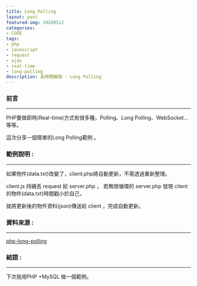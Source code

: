 ```yaml
---
title: Long Polling
layout: post
featured-img: 20200512
categories:
- CODE
tags:
- php
- javascript
- request
- ajax
- real-time
- long-polling
description: 長時間輪詢 - Long Polling
---
```


### 前言
---

PHP要做即時(Real-time)方式有很多種，Polling、Long Polling、WebSocket...等等。

這次分享一個簡單的Long Polling範例 。

### 範例說明 : 

---

如果物件(data.txt)改變了，client.php將自動更新，不需透過重新整理。

client.js 持續丟 request 給 server.php ， 若無限循環的 server.php 發現 client 的物件(data.txt)時間戳小於自己，

就將更新後的物件資料(json)傳送給 client ，完成自動更新。

### 資料來源 :
---

[php-long-polling](https://github.com/panique/php-long-polling)
### 結語 :
---

下次我用PHP +MySQL  做一個範例。
